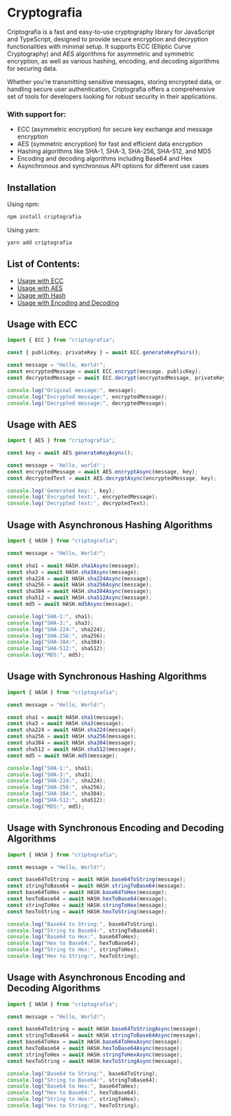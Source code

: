 # Cryptografia

Criptografia is a fast and easy-to-use cryptography library for JavaScript and TypeScript, designed to provide secure encryption and decryption functionalities with minimal setup. It supports ECC (Elliptic Curve Cryptography) and AES algorithms for asymmetric and symmetric encryption, as well as various hashing, encoding, and decoding algorithms for securing data.

Whether you're transmitting sensitive messages, storing encrypted data, or handling secure user authentication, Criptografia offers a comprehensive set of tools for developers looking for robust security in their applications.

### With support for:
- ECC (asymmetric encryption) for secure key exchange and message encryption
- AES (symmetric encryption) for fast and efficient data encryption
- Hashing algorithms like SHA-1, SHA-3, SHA-256, SHA-512, and MD5
- Encoding and decoding algorithms including Base64 and Hex
- Asynchronous and synchronous API options for different use cases

## Installation

Using npm:
```sh
npm install criptografia
```
Using yarn:
```sh 
yarn add criptografia
```

## List of Contents: 
<ul>
 <li><a href="#usage-with-ecc">Usage with ECC</a></li> <li><a href="#usage-with-aes">Usage with AES</a></li> <li><a href="#usage-with-asynchronous-hashing-algorithms">Usage with Hash</a></li> <li><a href="#usage-with-asynchronous-encoding-and-decoding-algorithms">Usage with Encoding and Decoding</a></li>
</ul>

## Usage with ECC
```javascript
import { ECC } from "criptografia";

const { publicKey, privateKey } = await ECC.generateKeyPairs();

const message = "Hello, World!";
const encryptedMessage = await ECC.encrypt(message, publicKey);
const decryptedMessage = await ECC.decrypt(encryptedMessage, privateKey);

console.log("Original message:", message);
console.log("Encrypted message:", encryptedMessage);
console.log("Decrypted message:", decryptedMessage);
```

## Usage with AES
```javascript
import { AES } from "criptografia";

const key = await AES.generateKeyAsync();

const message = 'Hello, world!';
const encryptedMessage = await AES.encryptAsync(message, key);
const decryptedText = await AES.decryptAsync(encryptedMessage, key);

console.log('Generated key:', key);
console.log('Encrypted text:', encryptedMessage);
console.log('Decrypted text:', decryptedText);
```


## Usage with Asynchronous Hashing Algorithms
```javascript
import { HASH } from "criptografia";

const message = "Hello, World!";

const sha1 = await HASH.sha1Async(message);
const sha3 = await HASH.sha3Async(message);
const sha224 = await HASH.sha224Async(message);
const sha256 = await HASH.sha256Async(message);
const sha384 = await HASH.sha384Async(message);
const sha512 = await HASH.sha512Async(message);
const md5 = await HASH.md5Async(message);

console.log("SHA-1:", sha1);
console.log("SHA-3:", sha3);
console.log("SHA-224:", sha224);
console.log("SHA-256:", sha256);
console.log("SHA-384:", sha384);
console.log("SHA-512:", sha512);
console.log("MD5:", md5);
```
## Usage with Synchronous Hashing Algorithms
```javascript
import { HASH } from "criptografia";

const message = "Hello, World!";

const sha1 = await HASH.sha1(message);
const sha3 = await HASH.sha3(message);
const sha224 = await HASH.sha224(message);
const sha256 = await HASH.sha256(message);
const sha384 = await HASH.sha384(message);
const sha512 = await HASH.sha512(message);
const md5 = await HASH.md5(message);

console.log("SHA-1:", sha1);
console.log("SHA-3:", sha3);
console.log("SHA-224:", sha224);
console.log("SHA-256:", sha256);
console.log("SHA-384:", sha384);
console.log("SHA-512:", sha512);
console.log("MD5:", md5);
```

## Usage with Synchronous Encoding and Decoding Algorithms
```javascript
import { HASH } from "criptografia";

const message = "Hello, World!";

const base64ToString = await HASH.base64ToString(message);
const stringToBase64 = await HASH.stringToBase64(message);
const base64ToHex = await HASH.base64ToHex(message);
const hexToBase64 = await HASH.hexToBase64(message);
const stringToHex = await HASH.stringToHex(message);
const hexToString = await HASH.hexToString(message);

console.log("Base64 to String:", base64ToString);
console.log("String to Base64:", stringToBase64);
console.log("Base64 to Hex:", base64ToHex);
console.log("Hex to Base64:", hexToBase64);
console.log("String to Hex:", stringToHex);
console.log("Hex to String:", hexToString);
```

## Usage with Asynchronous Encoding and Decoding Algorithms
```javascript
import { HASH } from "criptografia";

const message = "Hello, World!";

const base64ToString = await HASH.base64ToStringAsync(message);
const stringToBase64 = await HASH.stringToBase64Async(message);
const base64ToHex = await HASH.base64ToHexAsync(message);
const hexToBase64 = await HASH.hexToBase64Async(message);
const stringToHex = await HASH.stringToHexAsync(message);
const hexToString = await HASH.hexToStringAsync(message);

console.log("Base64 to String:", base64ToString);
console.log("String to Base64:", stringToBase64);
console.log("Base64 to Hex:", base64ToHex);
console.log("Hex to Base64:", hexToBase64);
console.log("String to Hex:", stringToHex);
console.log("Hex to String:", hexToString);
```
